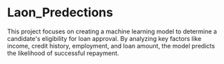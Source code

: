 # Laon_Predections
This project focuses on creating a machine learning model to determine a candidate's eligibility for loan approval. By analyzing key factors like income, credit history, employment, and loan amount, the model predicts the likelihood of successful repayment.
